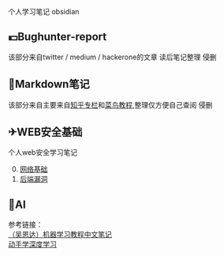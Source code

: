 个人学习笔记 obsidian

## 💵Bughunter-report
该部分来自twitter / medium / hackerone的文章   读后笔记整理   侵删  


## 🚀Markdown笔记
该部分来自主要来自[知乎专栏](https://zhuanlan.zhihu.com/p/59412540)和[菜鸟教程](https://www.runoob.com/markdown/md-advance.html),整理仅方便自己查阅 侵删

## ✈WEB安全基础

个人web安全学习笔记  

0. [网络基础](Web安全/0.网络基础/0.网络基础.md)  
1. [后端漏洞](Web安全基础/1.后端漏洞/)

## 🎄AI

参考链接：  
[（吴恩达）机器学习教程中文笔记](https://github.com/fengdu78/Coursera-ML-AndrewNg-Notes)  
[动手学深度学习](https://github.com/d2l-ai/d2l-zh)
